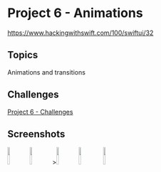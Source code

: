 # Project 6 - Animations

https://www.hackingwithswift.com/100/swiftui/32

## Topics

Animations and transitions

## Challenges

[Project 6 - Challenges](https://github.com/bashubb/100-days-of-swiftUI/tree/main/7-Project6/challenges)

## Screenshots

<img src="https://github.com/bashubb/100-days-of-swiftUI/blob/main/7-Project6/Animation1.gif" height="10%"><img src="https://github.com/bashubb/100-days-of-swiftUI/blob/main/7-Project6/Animation3.gif" height="10%">><img src="https://github.com/bashubb/100-days-of-swiftUI/blob/main/7-Project6/Animation6.gif" height="10%"><img src="https://github.com/bashubb/100-days-of-swiftUI/blob/main/7-Project6/Animation7.gif" height="10%">
<img src="https://github.com/bashubb/100-days-of-swiftUI/blob/main/7-Project6/Animation8.gif" height="10%">

